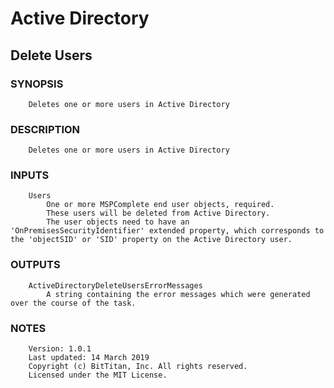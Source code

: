 # Active Directory
## Delete Users
### SYNOPSIS
```
    Deletes one or more users in Active Directory
```
### DESCRIPTION
```
    Deletes one or more users in Active Directory
```
### INPUTS
```
    Users
        One or more MSPComplete end user objects, required.
        These users will be deleted from Active Directory.
        The user objects need to have an 'OnPremisesSecurityIdentifier' extended property, which corresponds to the 'objectSID' or 'SID' property on the Active Directory user.
```
### OUTPUTS
```
    ActiveDirectoryDeleteUsersErrorMessages
        A string containing the error messages which were generated over the course of the task.
```
### NOTES
```
    Version: 1.0.1
    Last updated: 14 March 2019
    Copyright (c) BitTitan, Inc. All rights reserved.
    Licensed under the MIT License.
```

